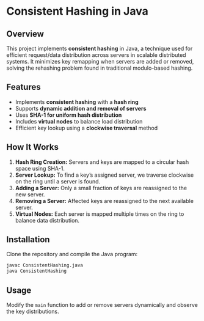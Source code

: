 # Consistent Hashing in Java

## Overview
This project implements **consistent hashing** in Java, a technique used for efficient request/data distribution across servers in scalable distributed systems. It minimizes key remapping when servers are added or removed, solving the rehashing problem found in traditional modulo-based hashing.

## Features
- Implements **consistent hashing** with a **hash ring**
- Supports **dynamic addition and removal of servers**
- Uses **SHA-1 for uniform hash distribution**
- Includes **virtual nodes** to balance load distribution
- Efficient key lookup using a **clockwise traversal** method

## How It Works
1. **Hash Ring Creation:** Servers and keys are mapped to a circular hash space using SHA-1.
2. **Server Lookup:** To find a key’s assigned server, we traverse clockwise on the ring until a server is found.
3. **Adding a Server:** Only a small fraction of keys are reassigned to the new server.
4. **Removing a Server:** Affected keys are reassigned to the next available server.
5. **Virtual Nodes:** Each server is mapped multiple times on the ring to balance data distribution.

## Installation
Clone the repository and compile the Java program:
```sh
javac ConsistentHashing.java
java ConsistentHashing
```

## Usage
Modify the `main` function to add or remove servers dynamically and observe the key distributions.


